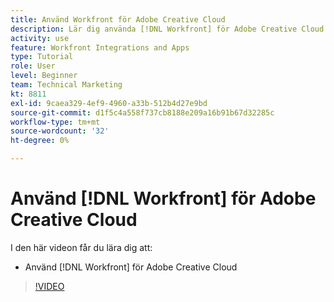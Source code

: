 ```yaml
---
title: Använd Workfront för Adobe Creative Cloud
description: Lär dig använda [!DNL Workfront] för Adobe Creative Cloud
activity: use
feature: Workfront Integrations and Apps
type: Tutorial
role: User
level: Beginner
team: Technical Marketing
kt: 8811
exl-id: 9caea329-4ef9-4960-a33b-512b4d27e9bd
source-git-commit: d1f5c4a558f737cb8188e209a16b91b67d32285c
workflow-type: tm+mt
source-wordcount: '32'
ht-degree: 0%

---
```


# Använd [!DNL Workfront] för Adobe Creative Cloud

I den här videon får du lära dig att:

* Använd [!DNL Workfront] för Adobe Creative Cloud

>[!VIDEO](https://video.tv.adobe.com/v/335112/?quality=12)
